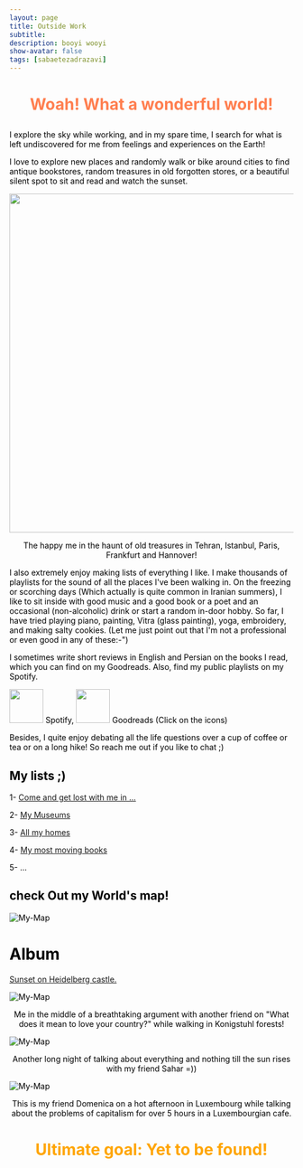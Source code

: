 ```yaml
---
layout: page
title: Outside Work
subtitle: 
description: booyi wooyi
show-avatar: false
tags: [sabaetezadrazavi]
---
```




<style>{color:black;}</style>
 
<style>H1{color:black;}</style>
<style>H2{color:black;}</style>
<style>H3{color:black;}</style>
<style>p{color:black;}</style>


<h1 align="center"> <p style="color:#ff7f50;"> Woah! What a wonderful world! </p> </h1>


I explore the sky while working, and in my spare time, I search for what is left undiscovered for me from feelings and experiences on the Earth!

I love to explore new places and randomly walk or bike around cities to find antique bookstores, random treasures in old forgotten stores, or a beautiful silent spot to sit and read and watch the sunset. 

<p align="center"> <img src="../Pics/treasure-haunt.jpg" height="600px"> </p>
<p align="center"> The happy me in the haunt of old treasures in Tehran, Istanbul, Paris, Frankfurt and Hannover! </p>



I also extremely enjoy making lists of everything I like. I make thousands of playlists for the sound of all the places I've been walking in.
On the freezing or scorching days (Which actually is quite common in Iranian summers), I like to sit inside with good music and a good book or a poet and an occasional (non-alcoholic) drink or start a random in-door hobby. So far, I have tried playing piano, painting, Vitra (glass painting), yoga, embroidery, and making salty cookies. (Let me just point out that I'm not a professional or even good in any of these:-") 

I sometimes write short reviews in English and Persian on the books I read, which you can find on my Goodreads.
Also, find my public playlists on my Spotify.


[<img src="../Pics/spotify.png" height="60px">](https://open.spotify.com/user/s_etezad?si=5d5f69efe6af4438) Spotify,            [<img src="../Pics/Goodreads.png" height="60px">](https://www.goodreads.com/user/show/151073804-saba-etezad-razavi) Goodreads (Click on the icons) 



Besides, I quite enjoy debating all the life questions over a cup of coffee or tea or on a long hike! So reach me out if you like to chat ;)

## My lists ;)

1- [Come and get lost with me in ...]()

2- [My Museums]()

3- [All my homes]()

4- [My most moving books]()

5- ...


## check Out my World's map!
![My-Map](./My-Map/My-Map.jpg)


# Album

[Sunset on Heidelberg castle.]()





![My-Map](./Pics/konigstuhl.jpg)
<p align="center"> Me in the middle of a breathtaking argument with another friend on "What does it mean to love your country?" while walking in Konigstuhl forests! </p>




![My-Map](./Pics/istanbul.jpg)
<p align="center"> Another long night of talking about everything and nothing till the sun rises with my friend Sahar =)) </p>




![My-Map](./Pics/domenica.jpg)
<p align="center"> This is my friend Domenica on a hot afternoon in Luxembourg while talking about the problems of capitalism for over 5 hours in a Luxembourgian cafe.  </p>








<h1 align="center"> <p style="color:orange;"> Ultimate goal: Yet to be found! </p> </h1>



